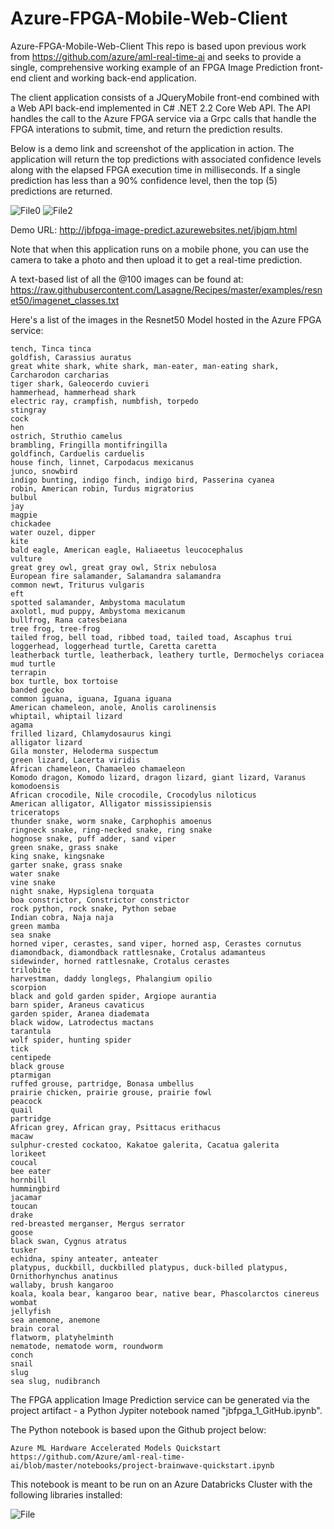 # Azure-FPGA-Mobile-Web-Client
Azure-FPGA-Mobile-Web-Client
This repo is based upon previous work from https://github.com/azure/aml-real-time-ai and seeks to provide a single, comprehensive working example of an FPGA Image Prediction front-end client and  working back-end application. 

The client application consists of a JQueryMobile front-end combined with a Web API back-end implemented in C# .NET 2.2 Core Web API.
The API handles the call to the Azure FPGA service via a Grpc calls that handle the FPGA interations to submit, time, and return the prediction results. 

Below  is a demo link and screenshot of the application in action. The application will return the top predictions with associated confidence levels along with the elapsed FPGA execution time in milliseconds.   If a single prediction has less than a 90% confidence level, then the top (5) predictions are returned. 

![File0](../file0.png) 
![File2](../file2.png)



Demo URL: http://jbfpga-image-predict.azurewebsites.net/jbjqm.html

Note that when this application runs on a mobile phone, you can use the camera to take a photo and then upload it to get a real-time prediction.

A text-based list of all the @100 images can be found at: https://raw.githubusercontent.com/Lasagne/Recipes/master/examples/resnet50/imagenet_classes.txt

Here's a <partial> list of the images in the Resnet50 Model hosted in the Azure FPGA service:

    tench, Tinca tinca
    goldfish, Carassius auratus
    great white shark, white shark, man-eater, man-eating shark, Carcharodon carcharias
    tiger shark, Galeocerdo cuvieri
    hammerhead, hammerhead shark
    electric ray, crampfish, numbfish, torpedo
    stingray
    cock
    hen
    ostrich, Struthio camelus
    brambling, Fringilla montifringilla
    goldfinch, Carduelis carduelis
    house finch, linnet, Carpodacus mexicanus
    junco, snowbird
    indigo bunting, indigo finch, indigo bird, Passerina cyanea
    robin, American robin, Turdus migratorius
    bulbul
    jay
    magpie
    chickadee
    water ouzel, dipper
    kite
    bald eagle, American eagle, Haliaeetus leucocephalus
    vulture
    great grey owl, great gray owl, Strix nebulosa
    European fire salamander, Salamandra salamandra
    common newt, Triturus vulgaris
    eft
    spotted salamander, Ambystoma maculatum
    axolotl, mud puppy, Ambystoma mexicanum
    bullfrog, Rana catesbeiana
    tree frog, tree-frog
    tailed frog, bell toad, ribbed toad, tailed toad, Ascaphus trui
    loggerhead, loggerhead turtle, Caretta caretta
    leatherback turtle, leatherback, leathery turtle, Dermochelys coriacea
    mud turtle
    terrapin
    box turtle, box tortoise
    banded gecko
    common iguana, iguana, Iguana iguana
    American chameleon, anole, Anolis carolinensis
    whiptail, whiptail lizard
    agama
    frilled lizard, Chlamydosaurus kingi
    alligator lizard
    Gila monster, Heloderma suspectum
    green lizard, Lacerta viridis
    African chameleon, Chamaeleo chamaeleon
    Komodo dragon, Komodo lizard, dragon lizard, giant lizard, Varanus komodoensis
    African crocodile, Nile crocodile, Crocodylus niloticus
    American alligator, Alligator mississipiensis
    triceratops
    thunder snake, worm snake, Carphophis amoenus
    ringneck snake, ring-necked snake, ring snake
    hognose snake, puff adder, sand viper
    green snake, grass snake
    king snake, kingsnake
    garter snake, grass snake
    water snake
    vine snake
    night snake, Hypsiglena torquata
    boa constrictor, Constrictor constrictor
    rock python, rock snake, Python sebae
    Indian cobra, Naja naja
    green mamba
    sea snake
    horned viper, cerastes, sand viper, horned asp, Cerastes cornutus
    diamondback, diamondback rattlesnake, Crotalus adamanteus
    sidewinder, horned rattlesnake, Crotalus cerastes
    trilobite
    harvestman, daddy longlegs, Phalangium opilio
    scorpion
    black and gold garden spider, Argiope aurantia
    barn spider, Araneus cavaticus
    garden spider, Aranea diademata
    black widow, Latrodectus mactans
    tarantula
    wolf spider, hunting spider
    tick
    centipede
    black grouse
    ptarmigan
    ruffed grouse, partridge, Bonasa umbellus
    prairie chicken, prairie grouse, prairie fowl
    peacock
    quail
    partridge
    African grey, African gray, Psittacus erithacus
    macaw
    sulphur-crested cockatoo, Kakatoe galerita, Cacatua galerita
    lorikeet
    coucal
    bee eater
    hornbill
    hummingbird
    jacamar
    toucan
    drake
    red-breasted merganser, Mergus serrator
    goose
    black swan, Cygnus atratus
    tusker
    echidna, spiny anteater, anteater
    platypus, duckbill, duckbilled platypus, duck-billed platypus, Ornithorhynchus anatinus
    wallaby, brush kangaroo
    koala, koala bear, kangaroo bear, native bear, Phascolarctos cinereus
    wombat
    jellyfish
    sea anemone, anemone
    brain coral
    flatworm, platyhelminth
    nematode, nematode worm, roundworm
    conch
    snail
    slug
    sea slug, nudibranch


The FPGA application Image Prediction service can be generated via the project artifact - a Python Jypiter notebook named "jbfpga_1_GitHub.ipynb".

The Python notebook is based upon the Github project below:

    Azure ML Hardware Accelerated Models Quickstart
    https://github.com/Azure/aml-real-time-ai/blob/master/notebooks/project-brainwave-quickstart.ipynb


This notebook is meant to be run on an Azure Databricks Cluster with the following libraries installed:

![File](../file.png)

